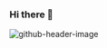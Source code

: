 ### Hi there 👋

![github-header-image](https://github.com/hexsparky/hexsparky/assets/152810042/16abb4b3-0e8d-4094-9a51-d246bccad082)



<!--
**hexsparky/hexsparky** is a ✨ _special_ ✨ repository because its `README.md` (this file) appears on your GitHub profile.

Here are some ideas to get you started:

- 🔭 I’m currently working on ...
- 🌱 I’m currently learning ...
- 👯 I’m looking to collaborate on ...
- 🤔 I’m looking for help with ...
- 💬 Ask me about ...
- 📫 How to reach me: ...
- 😄 Pronouns: ...
- ⚡ Fun fact: ...
-->
